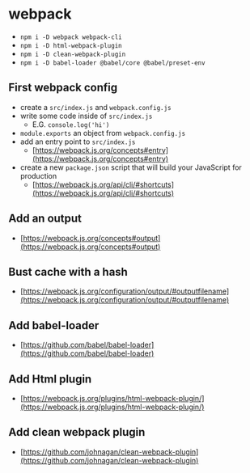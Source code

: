 # webpack

* `npm i -D webpack webpack-cli`
* `npm i -D html-webpack-plugin`
* `npm i -D clean-webpack-plugin`
* `npm i -D babel-loader @babel/core @babel/preset-env`

## First webpack config

* create a `src/index.js` and `webpack.config.js`
* write some code inside of `src/index.js`
    * E.G. `console.log('hi')`
* `module.exports` an object from `webpack.config.js`
* add an entry point to `src/index.js`
    * [https://webpack.js.org/concepts#entry](https://webpack.js.org/concepts#entry)
* create a new `package.json` script that will build your JavaScript for production
    * [https://webpack.js.org/api/cli/#shortcuts](https://webpack.js.org/api/cli/#shortcuts)

## Add an output

* [https://webpack.js.org/concepts#output](https://webpack.js.org/concepts#output)

## Bust cache with a hash

* [https://webpack.js.org/configuration/output/#outputfilename](https://webpack.js.org/configuration/output/#outputfilename)

## Add babel-loader

* [https://github.com/babel/babel-loader](https://github.com/babel/babel-loader)

## Add Html plugin

* [https://webpack.js.org/plugins/html-webpack-plugin/](https://webpack.js.org/plugins/html-webpack-plugin/)

## Add clean webpack plugin

* [https://github.com/johnagan/clean-webpack-plugin](https://github.com/johnagan/clean-webpack-plugin)
